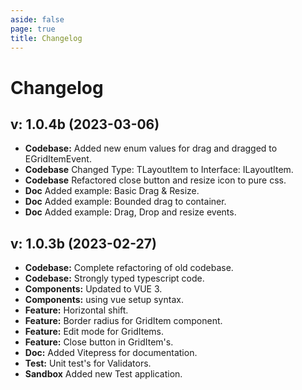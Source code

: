 ```yaml
---
aside: false
page: true
title: Changelog
---
```


# Changelog

## v: 1.0.4b (2023-03-06)
* __Codebase:__ Added new enum values for drag and dragged to EGridItemEvent.
* __Codebase__ Changed Type: TLayoutItem to Interface: ILayoutItem.
* __Codebase__ Refactored close button and resize icon to pure css.
* __Doc__ Added example: Basic Drag & Resize.
* __Doc__ Added example: Bounded drag to container.
* __Doc__ Added example: Drag, Drop and resize events.

## v: 1.0.3b (2023-02-27)

* __Codebase:__ Complete refactoring of old codebase.
* __Codebase:__ Strongly typed typescript code.
* __Components:__ Updated to VUE 3.
* __Components:__ using vue setup syntax.
* __Feature:__ Horizontal shift.
* __Feature:__ Border radius for GridItem component.
* __Feature:__ Edit mode for GridItems.
* __Feature:__ Close button in GridItem's.
* __Doc:__ Added Vitepress for documentation.
* __Test:__ Unit test's for Validators.
* __Sandbox__ Added new Test application.
